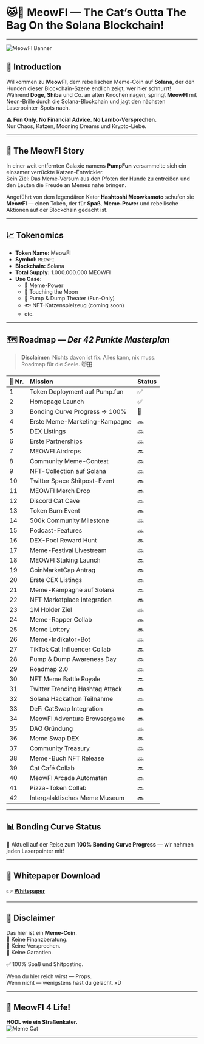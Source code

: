 # 🐱🚀 MeowFI — The Cat’s Outta The Bag On the Solana Blockchain!

---

![MeowFI Banner](https://media.giphy.com/media/JIX9t2j0ZTN9S/giphy.gif)

## 📌 Introduction

Willkommen zu **MeowFI**, dem rebellischen Meme-Coin auf **Solana**, der den Hunden dieser Blockchain-Szene endlich zeigt, wer hier schnurrt!  
Während **Doge**, **Shiba** und Co. an alten Knochen nagen, springt **MeowFI** mit Neon-Brille durch die Solana-Blockchain und jagt den nächsten Laserpointer-Spots nach.

⚠️ **Fun Only. No Financial Advice. No Lambo-Versprechen.**  
Nur Chaos, Katzen, Mooning Dreams und Krypto-Liebe.

---

## 📖 The MeowFI Story

In einer weit entfernten Galaxie namens **PumpFun** versammelte sich ein einsamer verrückte Katzen-Entwickler.  
Sein Ziel: Das Meme-Versum aus den Pfoten der Hunde zu entreißen und den Leuten die Freude an Memes nahe bringen.

Angeführt von dem legendären Kater **Hashtoshi Meowkamoto** schufen sie **MeowFI** — einen Token, der für **Spaß**, **Meme-Power** und rebellische Aktionen auf der Blockchain gedacht ist.

---

## 📈 Tokenomics

- **Token Name:** MeowFI  
- **Symbol:** `MEOWFI`  
- **Blockchain:** Solana  
- **Total Supply:** 1.000.000.000 MEOWFI  
- **Use Case:**  
  - 🤣 Meme-Power  
  - 🎣 Touching the Moon  
  - 🎉 Pump & Dump Theater (Fun-Only)  
  - 🐟 NFT-Katzenspielzeug (coming soon)
  - etc.
---

## 🗺️ Roadmap — *Der 42 Punkte Masterplan*

> **Disclaimer:** Nichts davon ist fix. Alles kann, nix muss.  
> Roadmap für die Seele. 🐱🎛️

| 🚀 Nr. | Mission                            | Status |
|:------|:-----------------------------------|:--------|
| 1  | Token Deployment auf Pump.fun        | ✅ |
| 2  | Homepage Launch                      | ✅ |
| 3  | Bonding Curve Progress → 100%        | 🔄 |
| 4  | Erste Meme-Marketing-Kampagne        | 🔜 |
| 5  | DEX Listings                         | 🔜 |
| 6  | Erste Partnerships                   | 🔜 |
| 7  | MEOWFI Airdrops                      | 🔜 |
| 8  | Community Meme-Contest               | 🔜 |
| 9  | NFT-Collection auf Solana            | 🔜 |
| 10 | Twitter Space Shitpost-Event         | 🔜 |
| 11 | MEOWFI Merch Drop                    | 🔜 |
| 12 | Discord Cat Cave                     | 🔜 |
| 13 | Token Burn Event                     | 🔜 |
| 14 | 500k Community Milestone             | 🔜 |
| 15 | Podcast-Features                     | 🔜 |
| 16 | DEX-Pool Reward Hunt                 | 🔜 |
| 17 | Meme-Festival Livestream             | 🔜 |
| 18 | MEOWFI Staking Launch                | 🔜 |
| 19 | CoinMarketCap Antrag                 | 🔜 |
| 20 | Erste CEX Listings                   | 🔜 |
| 21 | Meme-Kampagne auf Solana             | 🔜 |
| 22 | NFT Marketplace Integration          | 🔜 |
| 23 | 1M Holder Ziel                       | 🔜 |
| 24 | Meme-Rapper Collab                   | 🔜 |
| 25 | Meme Lottery                         | 🔜 |
| 26 | Meme-Indikator-Bot                   | 🔜 |
| 27 | TikTok Cat Influencer Collab         | 🔜 |
| 28 | Pump & Dump Awareness Day            | 🔜 |
| 29 | Roadmap 2.0                          | 🔜 |
| 30 | NFT Meme Battle Royale               | 🔜 |
| 31 | Twitter Trending Hashtag Attack      | 🔜 |
| 32 | Solana Hackathon Teilnahme           | 🔜 |
| 33 | DeFi CatSwap Integration             | 🔜 |
| 34 | MeowFI Adventure Browsergame         | 🔜 |
| 35 | DAO Gründung                         | 🔜 |
| 36 | Meme Swap DEX                        | 🔜 |
| 37 | Community Treasury                   | 🔜 |
| 38 | Meme-Buch NFT Release                | 🔜 |
| 39 | Cat Café Collab                      | 🔜 |
| 40 | MeowFI Arcade Automaten              | 🔜 |
| 41 | Pizza-Token Collab                   | 🔜 |
| 42 | Intergalaktisches Meme Museum        | 🔜 |

---

## 📊 Bonding Curve Status  

🚀 Aktuell auf der Reise zum **100% Bonding Curve Progress** — wir nehmen jeden Laserpointer mit!

---

## 📄 Whitepaper Download  

👉 **[Whitepaper]([https://github.com/SIntegration/meowfi-whitepaper/blob/main/README.md](https://github.com/SIntegration/MeowFI/blob/main/Whitepaper.txt))**  

---

## 📢 Disclaimer  

Das hier ist ein **Meme-Coin**.  
🚫 Keine Finanzberatung.  
🚫 Keine Versprechen.  
🚫 Keine Garantien.  

✅ 100% Spaß und Shitposting.  

Wenn du hier reich wirst — Props.  
Wenn nicht — wenigstens hast du gelacht. xD

---

## 🚀 MeowFI 4 Life!  

**HODL wie ein Straßenkater.**  
![Meme Cat](https://media.giphy.com/media/v6aOjy0Qo1fIA/giphy.gif)

---
